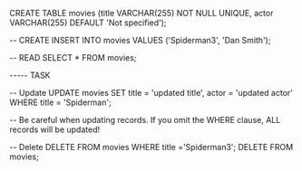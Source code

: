 CREATE TABLE movies (title VARCHAR(255) NOT NULL UNIQUE, actor VARCHAR(255) DEFAULT 'Not specified');

-- CREATE 
INSERT INTO movies VALUES ('Spiderman3', 'Dan Smith');

-- READ 
SELECT  * FROM movies; 


----- TASK

-- Update 
UPDATE movies
SET title = 'updated title', actor = 'updated actor'
WHERE title = 'Spiderman'; 

-- Be careful when updating records. If you omit the WHERE clause, ALL records will be updated!

-- Delete
DELETE FROM movies WHERE title ='Spiderman3';
DELETE FROM movies;